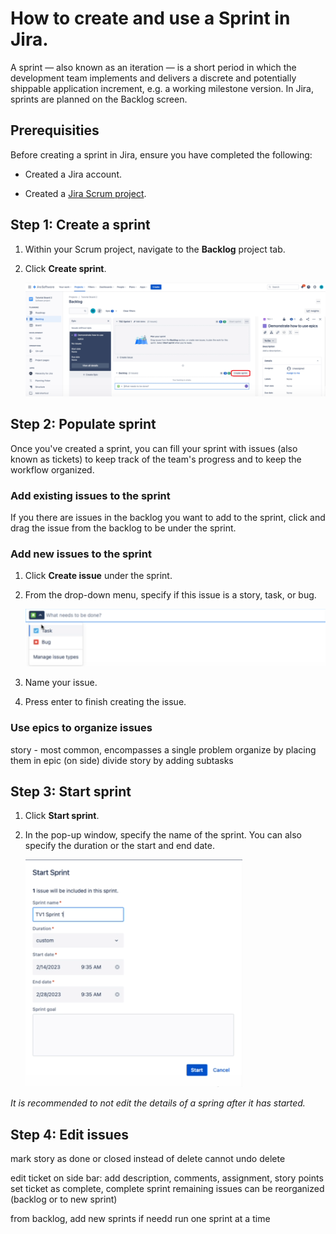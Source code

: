 # How to create and use a Sprint in Jira.

A sprint — also known as an iteration — is a short period in which the development team implements and delivers a discrete and potentially shippable application increment, e.g. a working milestone version. In Jira, sprints are planned on the Backlog screen. 

## Prerequisities

Before creating a sprint in Jira, ensure you have completed the following:

- Created a Jira account.

- Created a [Jira Scrum project](https://support.atlassian.com/jira-software-cloud/docs/create-a-new-project/).

## Step 1: Create a sprint

1. Within your Scrum project, navigate to the **Backlog** project tab.

2. Click **Create sprint**.

    ![creates sprint](<create-sprint.png>)

## Step 2: Populate sprint 

Once you've created a sprint, you can fill your sprint with issues (also known as tickets) to keep track of the team's progress and to keep the workflow organized.

### Add existing issues to the sprint

If you there are issues in the backlog you want to add to the sprint, click and drag the issue from the backlog to be under the sprint.

### Add new issues to the sprint

1. Click **Create issue** under the sprint. 

2. From the drop-down menu, specify if this issue is a story, task, or bug.

    ![types of issues](issue-type.png)

3. Name your issue.

4. Press enter to finish creating the issue.

### Use epics to organize issues

story - most common, encompasses a single problem
organize by placing them in epic (on side)
divide story by adding subtasks

## Step 3: Start sprint

1. Click **Start sprint**.
2. In the pop-up window, specify the name of the sprint. You can also specify the duration or the start and end date. 

    ![specify details of sprint](sprint-details.png)

*It is recommended to not edit the details of a spring after it has started.*

## Step 4: Edit issues

mark story as done or closed instead of delete
cannot undo delete

edit ticket
on side bar: add description, comments, assignment, story points
set ticket as complete, complete sprint
remaining issues can be reorganized (backlog or to new sprint)

from backlog, add new sprints if needd
run one sprint at a time